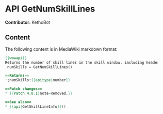 # API GetNumSkillLines

**Contributor:** KethoBot

## Content

The following content is in MediaWiki markdown format:

```mediawiki
{{wowapi}}
Returns the number of skill lines in the skill window, including headers.
 numSkills = GetNumSkillLines()

==Returns==
:;numSkills:{{apitype|number}}

==Patch changes==
* {{Patch 4.0.1|note=Removed.}}

==See also==
* {{api|GetSkillLineInfo}}()
```